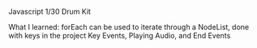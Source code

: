 Javascript 1/30 Drum Kit

What I learned:
forEach can be used to iterate through a NodeList, done with keys in the project
Key Events, Playing Audio, and End Events 